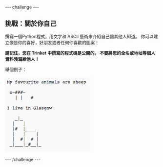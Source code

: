 --- challenge ---

## 挑戰：關於你自己

撰寫一個Python程式，用文字和 ASCII 藝術來介紹自己讓其他人知道。 你可以建立像是你的喜好，好朋友或者任何你喜歡的圖案！

**請記住，您在 Trinket 中撰寫的程式碼是公開的。 不要將您的全名或地址等個人資料洩漏給他人！**

舉個例子：

![截圖](images/me-about.png)

--- /challenge ---